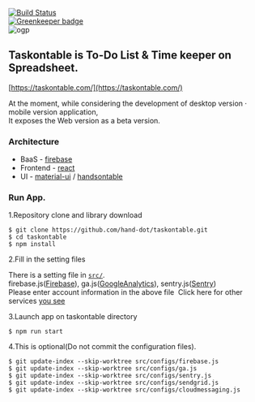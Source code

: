 [![Build Status](https://travis-ci.org/hand-dot/taskontable.svg?branch=master)](https://travis-ci.org/hand-dot/taskontable)  
[![Greenkeeper badge](https://badges.greenkeeper.io/hand-dot/taskontable.svg)](https://greenkeeper.io/)  
![ogp](https://user-images.githubusercontent.com/24843808/42593160-ab34125e-8586-11e8-911e-99a7d084c638.png)
## Taskontable is To-Do List & Time keeper on Spreadsheet.   
[https://taskontable.com/](https://taskontable.com/)

At the moment, while considering the development of desktop version · mobile version application,  
It exposes the Web version as a beta version.

### Architecture
 * BaaS - [firebase](https://firebase.google.com/)
 * Frontend - [react](https://reactjs.org/)
 * UI - [material-ui](https://material-ui-next.com/) / [handsontable](https://handsontable.com/)

### Run App.

1.Repository clone and library download  
```
$ git clone https://github.com/hand-dot/taskontable.git
$ cd taskontable
$ npm install
```

2.Fill in the setting files  

There is a setting file in [`src/`](https://github.com/hand-dot/taskontable/tree/master/src).    
firebase.js([Firebase](https://firebase.google.com/)), ga.js([GoogleAnalytics](https://developers.google.com/analytics/)), sentry.js([Sentry](https://sentry.io/welcome/))  
Please enter account information in the above file 
Click here for other services [you see](https://github.com/hand-dot/taskontable/wiki/3.%E5%88%A9%E7%94%A8%E3%81%97%E3%81%A6%E3%81%84%E3%82%8B%E3%82%B5%E3%83%BC%E3%83%93%E3%82%B9)

3.Launch app on taskontable directory
```
$ npm run start
```

4.This is optional(Do not commit the configuration files).
```
$ git update-index --skip-worktree src/configs/firebase.js
$ git update-index --skip-worktree src/configs/ga.js
$ git update-index --skip-worktree src/configs/sentry.js
$ git update-index --skip-worktree src/configs/sendgrid.js
$ git update-index --skip-worktree src/configs/cloudmessaging.js
```
